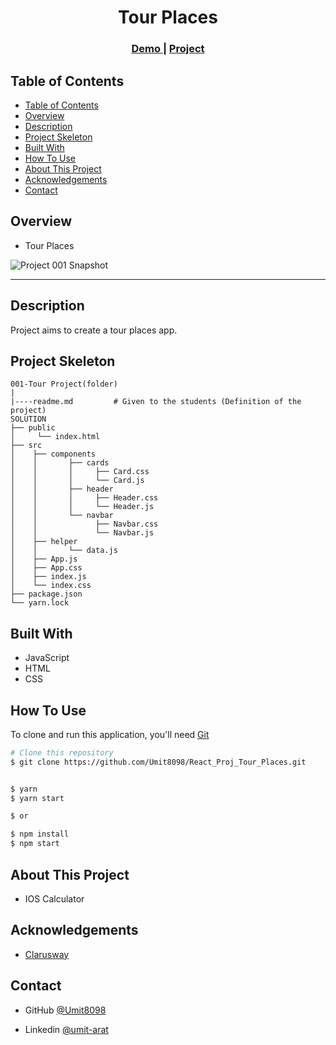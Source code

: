 

<h1 align="center">Tour Places</h1>


<div align="center">
  <h3>
    <a href="https://umit8098.github.io/React_Proj_Tour_Places/">
      Demo
    </a>
     | 
    <a href="https://umit8098.github.io/React_Proj_Tour_Places/">
      Project
    </a>
 
  </h3>
</div>


## Table of Contents

- [Table of Contents](#table-of-contents)
- [Overview](#overview)
- [Description](#description)
- [Project Skeleton](#project-skeleton)
- [Built With](#built-with)
- [How To Use](#how-to-use)
- [About This Project](#about-this-project)
- [Acknowledgements](#acknowledgements)
- [Contact](#contact)


## Overview
- Tour Places

![Project 001 Snapshot](tour-project.gif)

---


## Description

Project aims to create a tour places app.

## Project Skeleton

```
001-Tour Project(folder)
|
|----readme.md         # Given to the students (Definition of the project)
SOLUTION
├── public
│     └── index.html
├── src
│    ├── components
│    │       ├── cards
│    │       │     ├── Card.css
│    │       │     └── Card.js
│    │       ├── header
│    │       │     ├── Header.css
│    │       │     └── Header.js
│    │       └── navbar
│    │             ├── Navbar.css
│    │             └── Navbar.js
│    ├── helper
│    │       └── data.js
│    ├── App.js
│    ├── App.css
│    ├── index.js
│    └── index.css
├── package.json
└── yarn.lock
```

## Built With

<!-- This section should list any major frameworks that you built your project using. Here are a few examples.-->
- JavaScript
- HTML
- CSS



## How To Use

<!-- This is an example, please update according to your application -->

To clone and run this application, you'll need [Git](https://github.com/Umit8098/React_Proj_Tour_Places.git)


```bash
# Clone this repository
$ git clone https://github.com/Umit8098/React_Proj_Tour_Places.git


$ yarn  
$ yarn start 

$ or

$ npm install
$ npm start
```

## About This Project
- IOS Calculator

## Acknowledgements
- [Clarusway](https://clarusway.com/)

## Contact

<!-- - Website [your-website.com](https://{your-web-site-link}) -->
- GitHub [@Umit8098](https://github.com/Umit8098)

- Linkedin [@umit-arat](https://linkedin.com/in/umit-arat/)
<!-- - Twitter [@your-twitter](https://{twitter.com/your-username}) -->
